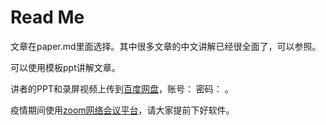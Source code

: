 # Read Me
文章在paper.md里面选择。其中很多文章的中文讲解已经很全面了，可以参照。

可以使用模板ppt讲解文章。

讲者的PPT和录屏视频上传到[百度网盘]()，账号： 密码： 。

疫情期间使用[zoom网络会议平台](https://zoom.com.cn/)，请大家提前下好软件。
